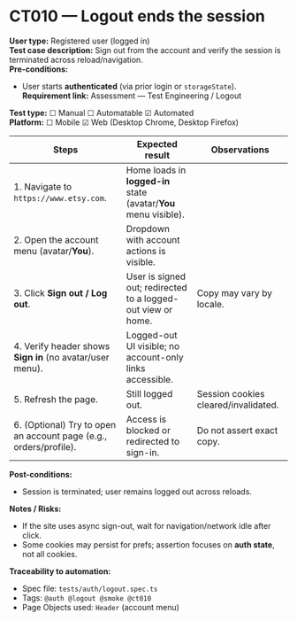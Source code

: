 # CT010 — Logout ends the session

**User type:** Registered user (logged in)  
**Test case description:** Sign out from the account and verify the session is terminated across reload/navigation.  
**Pre-conditions:**  
- User starts **authenticated** (via prior login or `storageState`).  
**Requirement link:** Assessment — Test Engineering / Logout

**Test type:** ☐ Manual ☐ Automatable ☑ Automated  
**Platform:** ☐ Mobile ☑ Web (Desktop Chrome, Desktop Firefox)

| Steps | Expected result | Observations |
|------|------------------|--------------|
| 1. Navigate to `https://www.etsy.com`. | Home loads in **logged-in** state (avatar/**You** menu visible). | |
| 2. Open the account menu (avatar/**You**). | Dropdown with account actions is visible. | |
| 3. Click **Sign out / Log out**. | User is signed out; redirected to a logged-out view or home. | Copy may vary by locale. |
| 4. Verify header shows **Sign in** (no avatar/user menu). | Logged-out UI visible; no account-only links accessible. | |
| 5. Refresh the page. | Still logged out. | Session cookies cleared/invalidated. |
| 6. (Optional) Try to open an account page (e.g., orders/profile). | Access is blocked or redirected to sign-in. | Do not assert exact copy. |

**Post-conditions:**  
- Session is terminated; user remains logged out across reloads.

**Notes / Risks:**  
- If the site uses async sign-out, wait for navigation/network idle after click.  
- Some cookies may persist for prefs; assertion focuses on **auth state**, not all cookies.

**Traceability to automation:**  
- Spec file: `tests/auth/logout.spec.ts`  
- Tags: `@auth @logout @smoke @ct010`  
- Page Objects used: `Header` (account menu)
